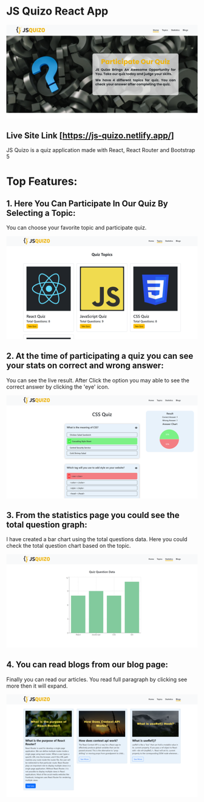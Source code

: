 # JS Quizo React App

![site-img](./src/assets/screen1.png)

## Live Site Link [https://js-quizo.netlify.app/]

JS Quizo is a quiz application made with React, React Router and Bootstrap 5

# Top Features:

## 1. Here You Can Participate In Our Quiz By Selecting a Topic:

You can choose your favorite topic and participate quiz.

![topic-img](./src/assets/screen2.png)

## 2. At the time of participating a quiz you can see your stats on correct and wrong answer:

You can see the live result. After Click the option you may able to see the correct answer by clicking the 'eye' icon.

![topic-img](./src/assets/screen5.png)

## 3. From the statistics page you could see the total question graph:

I have created a bar chart using the total questions data. Here you could check the total question chart based on the topic.

![topic-img](./src/assets/screen3.png)

## 4. You can read blogs from our blog page:

Finally you can read our articles. You read full paragraph by clicking see more then it will expand.

![topic-img](./src/assets/screen4.png)
